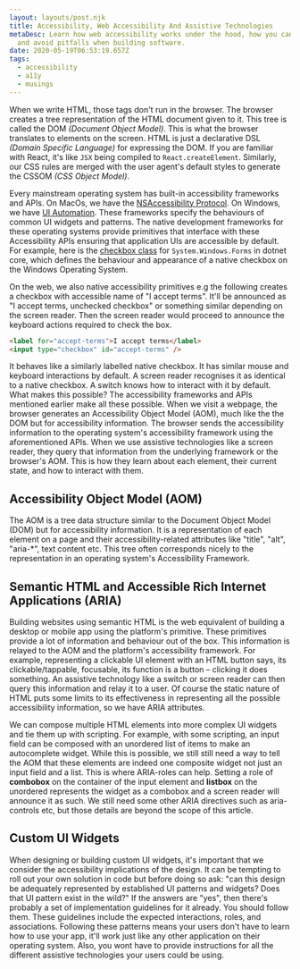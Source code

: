 ```yaml
---
layout: layouts/post.njk
title: Accessibility, Web Accessibility And Assistive Technologies
metaDesc: Learn how web accessibility works under the hood, how you can apply it
  and avoid pitfalls when building software.
date: 2020-05-19T06:53:19.657Z
tags:
  - accessibility
  - a11y
  - musings
---
```

When we write HTML, those tags don't run in the browser. The browser creates a tree representation of the HTML document given to it. This tree is called the DOM *(Document Object Model)*. This is what the browser translates to elements on the screen. HTML is just a declarative DSL *(Domain Specific Language)* for expressing the DOM. If you are familiar with React, it's like `JSX` being compiled to `React.createElement`. Similarly, our CSS rules are merged with the user agent's default styles to generate the CSSOM _(CSS Object Model)_. 

Every mainstream operating system has built-in accessibility frameworks and APIs. On MacOs, we have the [NSAccessibility Protocol](https://developer.apple.com/documentation/appkit/nsaccessibilityprotocol). On Windows, we have [UI Automation](https://docs.microsoft.com/en-us/windows/win32/winauto/entry-uiauto-win32). These frameworks specify the behaviours of common UI widgets and patterns. The native development frameworks for these operating systems provide primitives that interface with these Accessibility APIs ensuring that application UIs are accessible by default. For example, here is the [checkbox class](https://docs.microsoft.com/en-us/dotnet/api/system.windows.forms.checkbox?view=netcore-3.1) for `System.Windows.Forms` in dotnet core, which defines the behaviour and appearance of a native checkbox on the Windows Operating System.

On the web, we also native accessibility primitives e.g the following creates a checkbox with accessible name of "I accept terms". It'll be announced as "I accept terms, unchecked checkbox" or something similar depending on the screen reader. Then the screen reader would proceed to announce the keyboard actions required to check the box. 

```html
<label for="accept-terms">I accept terms</label>
<input type="checkbox" id="accept-terms" />
```

It behaves like a similarly labelled native checkbox. It has similar mouse and keyboard interactions by default. A screen reader recognises it as identical to a native checkbox. A switch knows how to interact with it by default. What makes this possible? The accessibility frameworks and APIs mentioned earlier make all these possible. When we visit a webpage, the browser generates an Accessibility Object Model (AOM), much like the the DOM but for accessibility information. The browser sends the accessibility information to the operating system's accessibility framework using the aforementioned APIs. When we use assistive technologies like a screen reader, they query that information from the underlying framework or the browser's AOM. This is how they learn about each element, their current state, and how to interact with them.

## Accessibility Object Model (AOM)

The AOM is a tree data structure similar to the Document Object Model (DOM) but for accessibility information. It is a representation of each element on a page and their accessibility-related attributes like "title", "alt", "aria-*", text content etc. This tree often corresponds nicely to the representation in an operating system's Accessibility Framework.

## Semantic HTML and  Accessible Rich Internet Applications (ARIA)

Building websites using semantic HTML is the web equivalent of building a desktop or mobile app using the platform's primitive. These primitives provide a lot of information and behaviour out of the box. This information is relayed to the AOM and the platform's accessibility framework. For example, representing a clickable UI element with an HTML button says, its clickable/tappable, focusable, its function is a button – clicking it does something. An assistive technology like a switch or screen reader can then query this information and relay it to a user. Of course the static nature of HTML puts some limits to its effectiveness in representing all the possible accessibility information, so we have ARIA attributes.

We can compose multiple HTML elements into more complex UI widgets and tie them up with scripting. For example, with some scripting, an input field can be composed with an unordered list of items to make an autocomplete widget. While this is possible, we still still need a way to tell the AOM that these elements are indeed one composite widget not just an input field and a list. This is where ARIA-roles can help. Setting a role of **combobox** on the container of the input element and **listbox** on the unordered represents the widget as a combobox and a screen reader will announce it as such. We still need some other ARIA directives such as aria-controls etc, but those details are beyond the scope of this article.

## Custom UI Widgets

When designing or building custom UI widgets, it's important that we consider the accessibility implications of the design. It can be tempting to roll out your own solution in code but before doing so ask: "can this design be adequately represented by established UI patterns and widgets? Does that UI pattern exist in the wild?" If the answers are "yes", then there's probably a set of implementation guidelines for it already. You should follow them. These guidelines include the expected interactions, roles, and associations. Following these patterns means your users don't have to learn how to use your app, it'll work just like any other application on their operating system. Also, you wont have to provide instructions for all the different assistive technologies your users could be using.